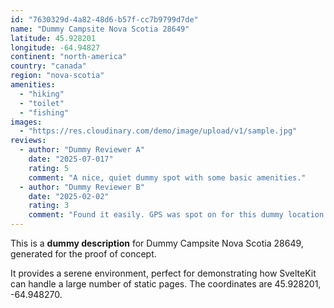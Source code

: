 ```yaml
---
id: "7630329d-4a82-48d6-b57f-cc7b9799d7de"
name: "Dummy Campsite Nova Scotia 28649"
latitude: 45.928201
longitude: -64.94827
continent: "north-america"
country: "canada"
region: "nova-scotia"
amenities:
  - "hiking"
  - "toilet"
  - "fishing"
images:
  - "https://res.cloudinary.com/demo/image/upload/v1/sample.jpg"
reviews:
  - author: "Dummy Reviewer A"
    date: "2025-07-017"
    rating: 5
    comment: "A nice, quiet dummy spot with some basic amenities."
  - author: "Dummy Reviewer B"
    date: "2025-02-02"
    rating: 3
    comment: "Found it easily. GPS was spot on for this dummy location."
---
```


This is a **dummy description** for Dummy Campsite Nova Scotia 28649, generated for the proof of concept.

It provides a serene environment, perfect for demonstrating how SvelteKit can handle a large number of static pages. The coordinates are 45.928201, -64.948270.
